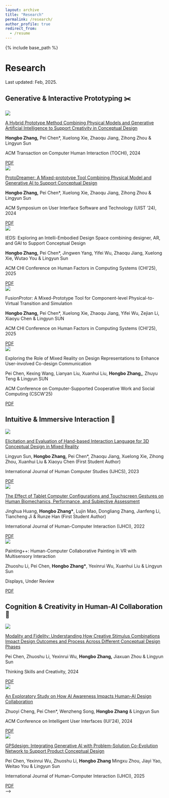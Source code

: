 ```yaml
---
layout: archive
title: "Research"
permalink: /research/
author_profile: true
redirect_from:
  - /resume
---
```


{% include base_path %}

# Research
Last updated: Feb, 2025.

## Generative & Interactive Prototyping ✂️

<div class="research-basic">
  <!-- img -->
  <div class="research-img">
    <div class="research-img-layout_box">
      <img src="{{ base_path }}/images/paper_img/tochi.png">
    </div>
  </div>
  <!-- content-paper -->
  <div class="research-content">
    <div class="research-paper-title">
      <p>
        <a href="https://doi.org/10.1145/3689433">
        A Hybrid Prototype Method Combining Physical Models and Generative Artificial Intelligence to Support Creativity in Conceptual Design
        </a>
      </p>
    </div>
    <div class="research-paper-author">
      <p>
      <strong>Hongbo Zhang,</strong> Pei Chen*, Xuelong Xie, Zhaoqu Jiang, Zihong Zhou & Lingyun Sun
      </p>
    </div>
    <div class="research-paper-venue">
      <p>
      ACM Transaction on Computer Human Interaction (TOCHI), 2024
      </p>
    </div>
    <div class="research-paper-attachment">
      <a class="attachment-btn" href="{{ base_path }}/files/tochi.pdf">
        <i class="bi bi-file-pdf-fill"></i>
        PDF
      </a>
    </div>
  </div>
</div>

<div class="separate-section"></div>

<div class="research-basic">
  <!-- img -->
  <div class="research-img">
    <div class="research-img-layout_box">
      <img src="{{ base_path }}/images/paper_img/uist.png">
    </div>
  </div>
  <!-- content-paper -->
  <div class="research-content">
    <div class="research-paper-title">
      <p>
        <a href="https://doi.org/10.1145/3654777.3676399">
        ProtoDreamer: A Mixed-prototype Tool Combining Physical Model and Generative AI to Support Conceptual Design
        </a>
      </p>
    </div>
    <div class="research-paper-author">
      <p>
      <strong>Hongbo Zhang,</strong> Pei Chen*, Xuelong Xie, Zhaoqu Jiang, Zihong Zhou & Lingyun Sun
      </p>
    </div>
    <div class="research-paper-venue">
      <p>
      ACM Symposium on User Interface Software and Technology (UIST ’24), 2024
      </p>
    </div>
    <div class="research-paper-attachment">
      <a class="attachment-btn" href="{{ base_path }}/files/uist.pdf">
        <i class="bi bi-file-pdf-fill"></i>
        PDF
      </a>
    </div>
  </div>
</div>

<div class="separate-section"></div>

<div class="research-basic">
  <!-- img -->
  <div class="research-img">
    <div class="research-img-layout_box">
      <img src="{{ base_path }}/images/paper_img/ieds.png">
    </div>
  </div>
  <!-- content-paper -->
  <div class="research-content">
    <div class="research-paper-title">
      <p>
        <!-- <a href="https://doi.org/10.1080/10447318.2023.2267859"> -->
        IEDS: Exploring an Intelli-Embodied Design Space combining designer, AR, and GAI to Support Conceptual Design
        <!-- </a> -->
      </p>
    </div>
    <div class="research-paper-author">
      <p>
      <strong>Hongbo Zhang,</strong> Pei Chen*, Jingwen Yang, Yifei Wu, Zhaoqu Jiang, Xuelong Xie, Wutao You & Lingyun Sun
      </p>
    </div>
    <div class="research-paper-venue">
      <p>
       ACM CHI Conference on Human Factors in Computing Systems (CHI’25), 2025
      </p>
    </div>
    <div class="research-paper-attachment">
      <a class="attachment-btn" href="{{ base_path }}/files/IEDS.pdf">
        <i class="bi bi-file-pdf-fill"></i>
        PDF
      </a>
    </div>
  </div>
</div>


<div class="separate-section"></div>


<div class="research-basic">
  <!-- img -->
  <div class="research-img">
    <div class="research-img-layout_box">
      <img src="{{ base_path }}/images/paper_img/fusionprotor.png">
    </div>
  </div>
  <!-- content-paper -->
  <div class="research-content">
    <div class="research-paper-title">
      <p>
        <!-- <a href="https://doi.org/10.1080/10447318.2023.2267859"> -->
        FusionProtor: A Mixed-Prototype Tool for Component-level Physical-to-Virtual Transition and Simulation
        <!-- </a> -->
      </p>
    </div>
    <div class="research-paper-author">
      <p>
      <strong>Hongbo Zhang,</strong> Pei Chen*, Xuelong Xie, Zhaoqu Jiang, Yifei Wu, Zejian Li, Xiaoyu Chen & Lingyun SUN
      </p>
    </div>
    <div class="research-paper-venue">
      <p>
       ACM CHI Conference on Human Factors in Computing Systems (CHI’25), 2025
      </p>
    </div>
    <div class="research-paper-attachment">
      <a class="attachment-btn" href="{{ base_path }}/files/fusion.pdf">
        <i class="bi bi-file-pdf-fill"></i>
        PDF
      </a>
    </div>
  </div>
</div>





<div class="separate-section"></div>


<div class="research-basic">
  <!-- img -->
  <div class="research-img">
    <div class="research-img-layout_box">
      <img src="{{ base_path }}/images/paper_img/cscw.png">
    </div>
  </div>
  <!-- content-paper -->
  <div class="research-content">
    <div class="research-paper-title">
      <p>
        <!-- <a href="https://doi.org/10.1080/10447318.2023.2267859"> -->
        Exploring the Role of Mixed Reality on Design Representations to Enhance User-involved Co-design Communication
        <!-- </a> -->
      </p>
    </div>
    <div class="research-paper-author">
      <p>
      Pei Chen, Kexing Wang, Lianyan Liu, Xuanhui Liu, <strong>Hongbo Zhang,</strong>, Zhuyu Teng & Lingyun SUN
      </p>
    </div>
    <div class="research-paper-venue">
      <p>
       ACM Conference on Computer-Supported Cooperative Work and Social Computing (CSCW’25)
      </p>
    </div>
    <div class="research-paper-attachment">
      <a class="attachment-btn" href="{{ base_path }}/files/cscw.pdf">
        <i class="bi bi-file-pdf-fill"></i>
        PDF
      </a>
    </div>
  </div>
</div>






<div class="separate-section"></div>

## Intuitive & Immersive Interaction 👐


<div class="research-basic">
  <!-- img -->
  <div class="research-img">
    <div class="research-img-layout_box">
      <img src="{{ base_path }}/images/paper_img/ijhcs.png">
    </div>
  </div>
  <!-- content-paper -->
  <div class="research-content">
    <div class="research-paper-title">
      <p>
        <a href="https://doi.org/10.1016/j.ijhcs.2023.103198">
        Elicitation and Evaluation of Hand-based Interaction Language for 3D Conceptual Design in Mixed Reality
        </a>
      </p>
    </div>
    <div class="research-paper-author">
      <p>
      Lingyun Sun, <strong>Hongbo Zhang,</strong> Pei Chen*, Zhaoqu Jiang, Xuelong Xie, Zihong Zhou, Xuanhui Liu & Xiaoyu Chen (First Student Author)
      </p>
    </div>
    <div class="research-paper-venue">
      <p>
       International Journal of Human Computer Studies (IJHCS), 2023
      </p>
    </div>
    <div class="research-paper-attachment">
      <a class="attachment-btn" href="{{ base_path }}/files/ijhcs.pdf">
        <i class="bi bi-file-pdf-fill"></i>
        PDF
      </a>
    </div>
  </div>
</div>




<div class="separate-section"></div>



<div class="research-basic">
  <!-- img -->
  <div class="research-img">
    <div class="research-img-layout_box">
      <img src="{{ base_path }}/images/paper_img/ijhci.png">
    </div>
  </div>
  <!-- content-paper -->
  <div class="research-content">
    <div class="research-paper-title">
      <p>
        <a href="https://doi.org/10.1080/10447318.2022.2111051">
        The Effect of Tablet Computer Configurations and Touchscreen Gestures on Human Biomechanics, Performance, and Subjective Assessment
        </a>
      </p>
    </div>
    <div class="research-paper-author">
      <p>
      Jinghua Huang, <strong>Hongbo Zhang*</strong>, Lujin Mao, Dongliang Zhang, Jianfeng Li, Tiancheng Ji & Runze Han (First Student Author)
      </p>
    </div>
    <div class="research-paper-venue">
      <p>
      International Journal of Human-Computer Interaction (IJHCI), 2022
      </p>
    </div>
    <div class="research-paper-attachment">
      <a class="attachment-btn" href="{{ base_path }}/files/ijhci.pdf">
        <i class="bi bi-file-pdf-fill"></i>
        PDF
      </a>
    </div>
  </div>
</div>


<div class="separate-section"></div>




<div class="research-basic">
  <!-- img -->
  <div class="research-img">
    <div class="research-img-layout_box">
      <img src="{{ base_path }}/images/paper_img/painting.png">
    </div>
  </div>
  <!-- content-paper -->
  <div class="research-content">
    <div class="research-paper-title">
      <p>
        <!-- <a href="https://doi.org/10.1016/j.ijhcs.2023.103198"> -->
        Painting++: Human-Computer Collaborative Painting in VR with Multisensory Interaction
        <!-- </a> -->
      </p>
    </div>
    <div class="research-paper-author">
      <p>
      Zhuoshu Li, Pei Chen, <strong>Hongbo Zhang*</strong>, Yexinrui Wu, Xuanhui Liu & Lingyun Sun
      </p>
    </div>
    <div class="research-paper-venue">
      <p>
      Displays, Under Review
      </p>
    </div>
    <div class="research-paper-attachment">
      <a class="attachment-btn" href="{{ base_path }}/files/display.pdf">
        <i class="bi bi-file-pdf-fill"></i>
        PDF
      </a>
    </div>
  </div>
</div>

<div class="separate-section"></div>


## Cognition & Creativity in Human-AI Collaboration 🤖

 




<div class="research-basic">
  <!-- img -->
  <div class="research-img">
    <div class="research-img-layout_box">
      <img src="{{ base_path }}/images/paper_img/tsc.png">
    </div>
  </div>
  <!-- content-paper -->
  <div class="research-content">
    <div class="research-paper-title">
      <p>
        <a href="https://doi.org/10.1016/j.ijhcs.2023.103198">
        Modality and Fidelity: Understanding How Creative Stimulus Combinations Impact Design Outcomes and Process Across Different Conceptual Design Phases
        </a>
      </p>
    </div>
    <div class="research-paper-author">
      <p>
      Pei Chen, Zhuoshu Li, Yexinrui Wu, <strong>Hongbo Zhang,</strong> Jiaxuan Zhou & Lingyun Sun
      </p>
    </div>
    <div class="research-paper-venue">
      <p>
       Thinking Skills and Creativity, 2024
      </p>
    </div>
    <div class="research-paper-attachment">
      <a class="attachment-btn" href="{{ base_path }}/files/tsc.pdf">
        <i class="bi bi-file-pdf-fill"></i>
        PDF
      </a>
    </div>
  </div>
</div>


<div class="separate-section"></div>



<div class="research-basic">
  <!-- img -->
  <div class="research-img">
    <div class="research-img-layout_box">
      <img src="{{ base_path }}/images/paper_img/iui.png">
    </div>
  </div>
  <!-- content-paper -->
  <div class="research-content">
    <div class="research-paper-title">
      <p>
        <a href="https://doi.org/10.1080/10447318.2022.2111051">
        An Exploratory Study on How AI Awareness Impacts Human-AI Design Collaboration
        </a>
      </p>
    </div>
    <div class="research-paper-author">
      <p>
      Zhuoyi Cheng, Pei Chen*, Wenzheng Song, <strong>Hongbo Zhang</strong> & Lingyun Sun
      </p>
    </div>
    <div class="research-paper-venue">
      <p>
      ACM Conference on Intelligent User Interfaces (IUI'24), 2024
      </p>
    </div>
    <div class="research-paper-attachment">
      <a class="attachment-btn" href="{{ base_path }}/files/iui.pdf">
        <i class="bi bi-file-pdf-fill"></i>
        PDF
      </a>
    </div>
  </div>
</div>



<div class="separate-section"></div>

<div class="research-basic">
  <!-- img -->
  <div class="research-img">
    <div class="research-img-layout_box">
      <img src="{{ base_path }}/images/paper_img/gps.png">
    </div>
  </div>
  <!-- content-paper -->
  <div class="research-content">
    <div class="research-paper-title">
      <p>
        <a href="https://doi.org/10.1080/10447318.2025.2453003">
        GPSdesign: Integrating Generative AI with Problem-Solution Co-Evolution Network to Support Product Conceptual Design
        </a>
      </p>
    </div>
    <div class="research-paper-author">
      <p>
      Pei Chen, Yexinrui Wu, Zhuoshu Li, <strong>Hongbo Zhang</strong> Mingxu Zhou, Jiayi Yao, Weitao You & Lingyun Sun
      </p>
    </div>
    <div class="research-paper-venue">
      <p>
      International Journal of Human-Computer Interaction (IJHCI), 2025
    </div>
    <div class="research-paper-attachment">
      <a class="attachment-btn" href="{{ base_path }}/files/GPSdesign.pdf">
        <i class="bi bi-file-pdf-fill"></i>
        PDF
      </a>
    </div>
  <!-- </div>
</div> -->



<!-- <!--  -->






<div class="research-basic"> -->